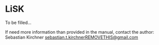 # LiSK

To be filled...

If need more information than provided in the manual, contact the
author: Sebastian Kirchner <sebastian.t.kirchnerREMOVETHIS@gmail.com>
